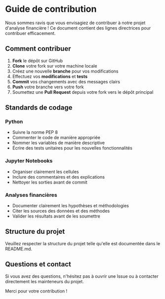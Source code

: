 # Guide de contribution

Nous sommes ravis que vous envisagiez de contribuer à notre projet d'analyse financière ! Ce document contient des lignes directrices pour contribuer efficacement.

## Comment contribuer

1. **Fork** le dépôt sur GitHub
2. **Clone** votre fork sur votre machine locale
3. Créez une nouvelle **branche** pour vos modifications
4. Effectuez vos **modifications** et **tests**
5. **Commit** vos changements avec des messages clairs
6. **Push** votre branche vers votre fork
7. Soumettez une **Pull Request** depuis votre fork vers le dépôt principal

## Standards de codage

### Python
- Suivre la norme PEP 8
- Commenter le code de manière appropriée
- Nommer les variables de manière descriptive
- Écrire des tests unitaires pour les nouvelles fonctionnalités

### Jupyter Notebooks
- Organiser clairement les cellules
- Inclure des commentaires et des explications
- Nettoyer les sorties avant de commit

### Analyses financières
- Documenter clairement les hypothèses et méthodologies
- Citer les sources des données et des méthodes
- Valider les résultats avant de les soumettre

## Structure du projet

Veuillez respecter la structure du projet telle qu'elle est documentée dans le README.md.

## Questions et contact

Si vous avez des questions, n'hésitez pas à ouvrir une Issue ou à contacter directement les mainteneurs du projet.

Merci pour votre contribution !
